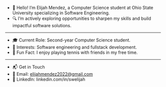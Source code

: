 - 👋 Hello! I’m Elijah Mendez, a Computer Science student at Ohio State University specializing in Software Engineering.
- 🔍 I’m actively exploring opportunities to sharpen my skills and build impactful software solutions.
----
- 🎓 Current Role: Second-year Computer Science student.
- 🌟 Interests: Software engineering and fullstack development.
- 🎾 Fun Fact: I enjoy playing tennis with friends in my free time.
---
- 📬 Get in Touch
- 📧 Email: elijahmendez2022@gmail.com
- 💼 LinkedIn: linkedin.com/in/swelijah
